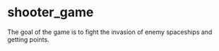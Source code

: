 # shooter_game

The goal of the game is to fight the invasion of enemy spaceships and getting points.
